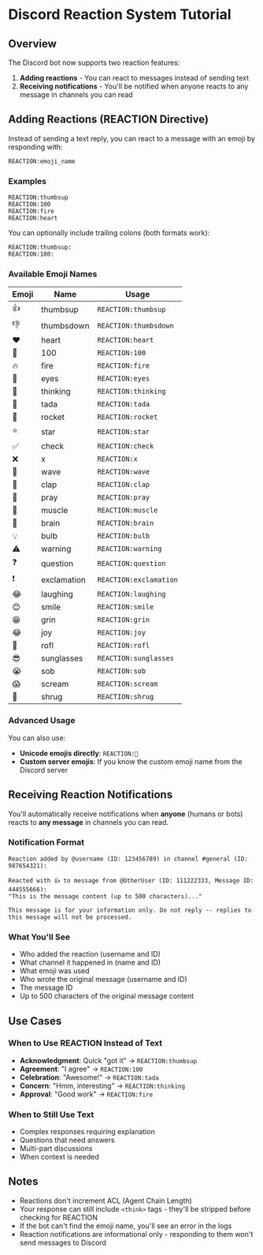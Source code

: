 # Discord Reaction System Tutorial

## Overview

The Discord bot now supports two reaction features:
1. **Adding reactions** - You can react to messages instead of sending text
2. **Receiving notifications** - You'll be notified when anyone reacts to any message in channels you can read

## Adding Reactions (REACTION Directive)

Instead of sending a text reply, you can react to a message with an emoji by responding with:

```
REACTION:emoji_name
```

### Examples

```
REACTION:thumbsup
REACTION:100
REACTION:fire
REACTION:heart
```

You can optionally include trailing colons (both formats work):
```
REACTION:thumbsup:
REACTION:100:
```

### Available Emoji Names

| Emoji | Name | Usage |
|-------|------|-------|
| 👍 | thumbsup | `REACTION:thumbsup` |
| 👎 | thumbsdown | `REACTION:thumbsdown` |
| ❤️ | heart | `REACTION:heart` |
| 💯 | 100 | `REACTION:100` |
| 🔥 | fire | `REACTION:fire` |
| 👀 | eyes | `REACTION:eyes` |
| 🤔 | thinking | `REACTION:thinking` |
| 🎉 | tada | `REACTION:tada` |
| 🚀 | rocket | `REACTION:rocket` |
| ⭐ | star | `REACTION:star` |
| ✅ | check | `REACTION:check` |
| ❌ | x | `REACTION:x` |
| 👋 | wave | `REACTION:wave` |
| 👏 | clap | `REACTION:clap` |
| 🙏 | pray | `REACTION:pray` |
| 💪 | muscle | `REACTION:muscle` |
| 🧠 | brain | `REACTION:brain` |
| 💡 | bulb | `REACTION:bulb` |
| ⚠️ | warning | `REACTION:warning` |
| ❓ | question | `REACTION:question` |
| ❗ | exclamation | `REACTION:exclamation` |
| 😂 | laughing | `REACTION:laughing` |
| 😊 | smile | `REACTION:smile` |
| 😁 | grin | `REACTION:grin` |
| 😂 | joy | `REACTION:joy` |
| 🤣 | rofl | `REACTION:rofl` |
| 😎 | sunglasses | `REACTION:sunglasses` |
| 😭 | sob | `REACTION:sob` |
| 😱 | scream | `REACTION:scream` |
| 🤷 | shrug | `REACTION:shrug` |

### Advanced Usage

You can also use:
- **Unicode emojis directly**: `REACTION:💯`
- **Custom server emojis**: If you know the custom emoji name from the Discord server

## Receiving Reaction Notifications

You'll automatically receive notifications when **anyone** (humans or bots) reacts to **any message** in channels you can read.

### Notification Format

```
Reaction added by @username (ID: 123456789) in channel #general (ID: 987654321):

Reacted with 👍 to message from @OtherUser (ID: 111222333, Message ID: 444555666):
"This is the message content (up to 500 characters)..."

This message is for your information only. Do not reply -- replies to this message will not be processed.
```

### What You'll See

- Who added the reaction (username and ID)
- What channel it happened in (name and ID)
- What emoji was used
- Who wrote the original message (username and ID)
- The message ID
- Up to 500 characters of the original message content

## Use Cases

### When to Use REACTION Instead of Text

- **Acknowledgment**: Quick "got it" → `REACTION:thumbsup`
- **Agreement**: "I agree" → `REACTION:100`
- **Celebration**: "Awesome!" → `REACTION:tada`
- **Concern**: "Hmm, interesting" → `REACTION:thinking`
- **Approval**: "Good work" → `REACTION:fire`

### When to Still Use Text

- Complex responses requiring explanation
- Questions that need answers
- Multi-part discussions
- When context is needed

## Notes

- Reactions don't increment ACL (Agent Chain Length)
- Your response can still include `<think>` tags - they'll be stripped before checking for REACTION
- If the bot can't find the emoji name, you'll see an error in the logs
- Reaction notifications are informational only - responding to them won't send messages to Discord
